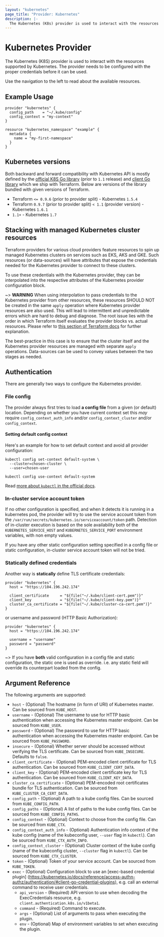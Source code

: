 ```yaml
---
layout: "kubernetes"
page_title: "Provider: Kubernetes"
description: |-
  The Kubernetes (K8s) provider is used to interact with the resources supported by Kubernetes. The provider needs to be configured with the proper credentials before it can be used.
---
```


# Kubernetes Provider

The Kubernetes (K8S) provider is used to interact with the resources supported by Kubernetes. The provider needs to be configured with the proper credentials before it can be used.

Use the navigation to the left to read about the available resources.

## Example Usage

```hcl
provider "kubernetes" {
  config_path    = "~/.kube/config"
  config_context = "my-context"
}

resource "kubernetes_namespace" "example" {
  metadata {
    name = "my-first-namespace"
  }
}
```

## Kubernetes versions

Both backward and forward compatibility with Kubernetes API is mostly defined
by the [official K8S Go library](https://github.com/kubernetes/kubernetes) (prior to `1.1` release)
and [client Go library](https://github.com/kubernetes/client-go) which we ship with Terraform.
Below are versions of the library bundled with given versions of Terraform.

* Terraform `<= 0.9.6` (prior to provider split) - Kubernetes `1.5.4`
* Terraform `0.9.7` (prior to provider split) `< 1.1` (provider version) - Kubernetes `1.6.1`
* `1.1+` - Kubernetes `1.7`

## Stacking with managed Kubernetes cluster resources

Terraform providers for various cloud providers feature resources to spin up managed Kubernetes clusters on services such as EKS, AKS and GKE. Such resources (or data-sources) will have attributes that expose the credentials needed for the Kubernetes provider to connect to these clusters.

To use these credentials with the Kubernetes provider, they can be interpolated into the respective attributes of the Kubernetes provider configuration block.

~> **WARNING** When using interpolation to pass credentials to the Kubernetes provider from other resources, these resources SHOULD NOT be created in the same `apply` operation where Kubernetes provider resources are also used. This will lead to intermittent and unpredictable errors which are hard to debug and diagnose. The root issue lies with the order in which Terraform itself evaluates the provider blocks vs. actual resources. Please refer to [this section of Terraform docs](https://www.terraform.io/docs/configuration/providers.html#provider-configuration) for further explanation.

The best-practice in this case is to ensure that the cluster itself and the Kubernetes provider resources are managed with separate `apply` operations. Data-sources can be used to convey values between the two stages as needed.

## Authentication

There are generally two ways to configure the Kubernetes provider.

### File config

The provider always first tries to load **a config file** from a given
(or default) location. Depending on whether you have current context set
this _may_ require `config_context_auth_info` and/or `config_context_cluster`
and/or `config_context`.

#### Setting default config context

Here's an example for how to set default context and avoid all provider configuration:

```
kubectl config set-context default-system \
  --cluster=chosen-cluster \
  --user=chosen-user

kubectl config use-context default-system
```

Read [more about `kubectl` in the official docs](https://kubernetes.io/docs/user-guide/kubectl-overview/).

### In-cluster service account token

If no other configuration is specified, and when it detects it is running in a kubernetes pod,
the provider will try to use the service account token from the `/var/run/secrets/kubernetes.io/serviceaccount/token` path.
Detection of in-cluster execution is based on the sole availability both of the `KUBERNETES_SERVICE_HOST` and `KUBERNETES_SERVICE_PORT` environment variables,
with non empty values.

If you have any other static configuration setting specified in a config file or static configuration, in-cluster service account token will not be tried.

### Statically defined credentials

Another way is **statically** define TLS certificate credentials:

```hcl
provider "kubernetes" {
  host = "https://104.196.242.174"

  client_certificate     = "${file("~/.kube/client-cert.pem")}"
  client_key             = "${file("~/.kube/client-key.pem")}"
  cluster_ca_certificate = "${file("~/.kube/cluster-ca-cert.pem")}"
}
```

or username and password (HTTP Basic Authorization):

```hcl
provider "kubernetes" {
  host = "https://104.196.242.174"

  username = "username"
  password = "password"
}
```



~> If you have **both** valid configuration in a config file and static configuration, the static one is used as override.
i.e. any static field will override its counterpart loaded from the config.

## Argument Reference

The following arguments are supported:

* `host` - (Optional) The hostname (in form of URI) of Kubernetes master. Can be sourced from `KUBE_HOST`.
* `username` - (Optional) The username to use for HTTP basic authentication when accessing the Kubernetes master endpoint. Can be sourced from `KUBE_USER`.
* `password` - (Optional) The password to use for HTTP basic authentication when accessing the Kubernetes master endpoint. Can be sourced from `KUBE_PASSWORD`.
* `insecure` - (Optional) Whether server should be accessed without verifying the TLS certificate. Can be sourced from `KUBE_INSECURE`. Defaults to `false`.
* `client_certificate` - (Optional) PEM-encoded client certificate for TLS authentication. Can be sourced from `KUBE_CLIENT_CERT_DATA`.
* `client_key` - (Optional) PEM-encoded client certificate key for TLS authentication. Can be sourced from `KUBE_CLIENT_KEY_DATA`.
* `cluster_ca_certificate` - (Optional) PEM-encoded root certificates bundle for TLS authentication. Can be sourced from `KUBE_CLUSTER_CA_CERT_DATA`.
* `config_path` - (Optional) A path to a kube config files. Can be sourced from `KUBE_CONFIG_PATH`.
* `config_paths` - (Optional) A list of paths to the kube config files. Can be sourced from `KUBE_CONFIG_PATHS`.
* `config_context` - (Optional) Context to choose from the config file. Can be sourced from `KUBE_CTX`.
* `config_context_auth_info` - (Optional) Authentication info context of the kube config (name of the kubeconfig user, `--user` flag in `kubectl`). Can be sourced from `KUBE_CTX_AUTH_INFO`.
* `config_context_cluster` - (Optional) Cluster context of the kube config (name of the kubeconfig cluster, `--cluster` flag in `kubectl`). Can be sourced from `KUBE_CTX_CLUSTER`.
* `token` - (Optional) Token of your service account.  Can be sourced from `KUBE_TOKEN`.
* `exec` - (Optional) Configuration block to use an [exec-based credential plugin] (https://kubernetes.io/docs/reference/access-authn-authz/authentication/#client-go-credential-plugins), e.g. call an external command to receive user credentials.
    * `api_version` - (Required) API version to use when decoding the ExecCredentials resource, e.g. `client.authentication.k8s.io/v1beta1`.
    * `command` - (Required) Command to execute.
    * `args` - (Optional) List of arguments to pass when executing the plugin.
    * `env` - (Optional) Map of environment variables to set when executing the plugin.
